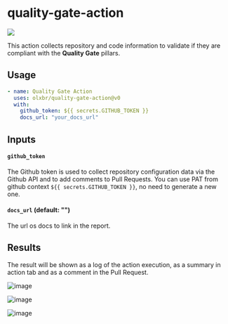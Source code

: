 # quality-gate-action
[![](https://img.shields.io/badge/license-MIT-blue.svg)](./LICENSE)

This action collects repository and code information to validate if they are compliant with the **Quality Gate** pillars.

## Usage

```yml
- name: Quality Gate Action
  uses: olxbr/quality-gate-action@v0
  with:
    github_token: ${{ secrets.GITHUB_TOKEN }}
    docs_url: "your_docs_url"
```
## Inputs

#### `github_token`
The Github token is used to collect repository configuration data via the Github API and to add comments to Pull Requests. You can use PAT from github context `${{ secrets.GITHUB_TOKEN }}`, no need to generate a new one.

#### `docs_url` (default: "")
The url os docs to link in the report.

## Results

The result will be shown as a log of the action execution, as a summary in action tab and as a comment in the Pull Request.

![image](https://github.com/olxbr/quality-gate-action/assets/4138825/0eabc8a5-6676-40d2-894c-4616a1fa1a1b)

![image](https://github.com/olxbr/quality-gate-action/assets/4138825/5ecc858f-7c60-4e11-afeb-5f0a7697a547)

![image](https://github.com/olxbr/quality-gate-action/assets/4138825/320ab6a3-c15d-4ead-91ac-b4823725395c)